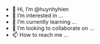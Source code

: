 - 👋 Hi, I’m @huynhyhien
- 👀 I’m interested in ...
- 🌱 I’m currently learning ...
- 💞️ I’m looking to collaborate on ...
- 📫 How to reach me ...

<!---
huynhyhien/huynhyhien is a ✨ special ✨ repository because its `README.md` (this file) appears on your GitHub profile.
You can click the Preview link to take a look at your changes.
--->
